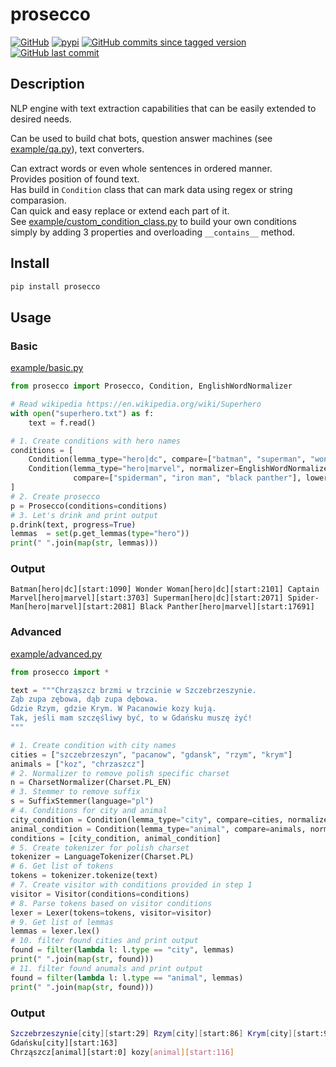 prosecco
====

[![GitHub](https://img.shields.io/github/license/vane/prosecco)](https://github.com/vane/prosecco/blob/master/LICENSE)
[![pypi](https://img.shields.io/pypi/v/prosecco)](https://pypi.org/project/prosecco/)
[![GitHub commits since tagged version](https://img.shields.io/github/commits-since/vane/prosecco/0.0.5)](https://github.com/vane/prosecco/compare/0.0.5...master)
[![GitHub last commit](https://img.shields.io/github/last-commit/vane/prosecco)](https://github.com/vane/prosecco)

  
## Description

NLP engine with text extraction capabilities that can be easily extended to desired needs.

Can be used to build chat bots, question answer machines (see [example/qa.py](https://github.com/vane/prosecco/blob/master/example/qa.py)), text converters.

Can extract words or even whole sentences in ordered manner.  
Provides position of found text.  
Has build in ```Condition``` class that can mark data using regex or string comparasion.  
Can quick and easy replace or extend each part of it.  
See [example/custom_condition_class.py](https://github.com/vane/prosecco/blob/master/example/custom_condition_class.py) to  build your own conditions simply by adding 3 properties and overloading ```__contains__``` method.


## Install
```bash
pip install prosecco
```
## Usage

### Basic
[example/basic.py](https://github.com/vane/prosecco/blob/master/example/basic.py)
```python
from prosecco import Prosecco, Condition, EnglishWordNormalizer

# Read wikipedia https://en.wikipedia.org/wiki/Superhero
with open("superhero.txt") as f:
    text = f.read()

# 1. Create conditions with hero names
conditions = [
    Condition(lemma_type="hero|dc", compare=["batman", "superman", "wonder woman"], lower=True),
    Condition(lemma_type="hero|marvel", normalizer=EnglishWordNormalizer(),
              compare=["spiderman", "iron man", "black panther"], lower=True)
]
# 2. Create prosecco
p = Prosecco(conditions=conditions)
# 3. Let's drink and print output
p.drink(text, progress=True)
lemmas  = set(p.get_lemmas(type="hero"))
print(" ".join(map(str, lemmas)))
```

### Output
```Batman[hero|dc][start:1090] Wonder Woman[hero|dc][start:2101] Captain Marvel[hero|marvel][start:3703] Superman[hero|dc][start:2071] Spider-Man[hero|marvel][start:2081] Black Panther[hero|marvel][start:17691]```

### Advanced
[example/advanced.py](https://github.com/vane/prosecco/blob/master/example/advanced.py)
```python
from prosecco import *

text = """Chrząszcz brzmi w trzcinie w Szczebrzeszynie.
Ząb zupa zębowa, dąb zupa dębowa.
Gdzie Rzym, gdzie Krym. W Pacanowie kozy kują.
Tak, jeśli mam szczęśliwy być, to w Gdańsku muszę żyć! 
"""

# 1. Create condition with city names
cities = ["szczebrzeszyn", "pacanow", "gdansk", "rzym", "krym"]
animals = ["koz", "chrzaszcz"]
# 2. Normalizer to remove polish specific charset
n = CharsetNormalizer(Charset.PL_EN)
# 3. Stemmer to remove suffix
s = SuffixStemmer(language="pl")
# 4. Conditions for city and animal
city_condition = Condition(lemma_type="city", compare=cities, normalizer=n, stemmer=s, lower=True)
animal_condition = Condition(lemma_type="animal", compare=animals, normalizer=n, stemmer=s, lower=True)
conditions = [city_condition, animal_condition]
# 5. Create tokenizer for polish charset
tokenizer = LanguageTokenizer(Charset.PL)
# 6. Get list of tokens
tokens = tokenizer.tokenize(text)
# 7. Create visitor with conditions provided in step 1
visitor = Visitor(conditions=conditions)
# 8. Parse tokens based on visitor conditions
lexer = Lexer(tokens=tokens, visitor=visitor)
# 9. Get list of lemmas
lemmas = lexer.lex()
# 10. filter found cities and print output
found = filter(lambda l: l.type == "city", lemmas)
print(" ".join(map(str, found)))
# 11. filter found anumals and print output
found = filter(lambda l: l.type == "animal", lemmas)
print(" ".join(map(str, found)))
```   

### Output
```bash
Szczebrzeszynie[city][start:29] Rzym[city][start:86] Krym[city][start:98] Pacanowie[city][start:106] 
Gdańsku[city][start:163]
Chrząszcz[animal][start:0] kozy[animal][start:116]
```
